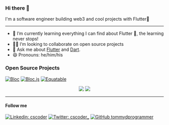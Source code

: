 ### Hi there 👋

I'm a software engineer building web3 and cool projects with Flutter💙

<hr>

- 🌱 I’m currently learning everything I can find about Flutter 💙, the learning never stops!
- 🧑‍💻 I’m looking to collaborate on open source projects
- 💬 Ask me about [Flutter](https://flutter.dev) and [Dart](https://dart.dev).
- 😄 Pronouns: he/him/his

### Open Source Projects

[![Bloc](https://github-readme-stats.vercel.app/api/pin/?username=cscoderr&repo=crypto_wallet_app)](https://github.com/cscoderr/crypto_wallet_app)
[![Bloc.js](https://github-readme-stats.vercel.app/api/pin/?username=cscoderr&repo=myshopify)](https://github.com/cscoderr/myshopify)
[![Equatable](https://github-readme-stats.vercel.app/api/pin/?username=cscoderr&repo=weather_app)](https://github.com/cscoderr/weather_app)


<p align="center">
  <img src ="https://github-readme-stats.vercel.app/api?username=cscoderr&show_icons=true&count_private=true&theme=darcula&hide_border=true&hide=issues,contribs&bg_color=00000000">
  <img src ="https://github-readme-streak-stats.herokuapp.com?user=cscoderr&theme=darcula&hide_border=true&background=FFFFFF00">
</p>

<hr>

#### Follow me
[![Linkedin: cscoder](https://img.shields.io/badge/-cscoder-blue?style=flat-square&logo=Linkedin&logoColor=white&link=https://www.linkedin.com/in/cscoder/)](https://www.linkedin.com/in/cscoder/)
[![Twitter: cscoder_](https://img.shields.io/twitter/follow/cscoder_?style=social)](https://twitter.com/cscoder_)
[![GitHub tommydprogrammer](https://img.shields.io/github/followers/cscoderr?label=follow&style=social)](https://github.com/cscoderr)
